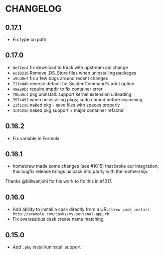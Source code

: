 # CHANGELOG

## 0.17.1
- Fix type on path

## 0.17.0
- `def2ec4` fix download to track with upstream api change
- `ec18210` Remove .DS_Store files when uninstalling packages
- `a9cd8e7` fix a few bugs around recent changes
- `711e44b` reverse default for SystemCommand's print option
- `49e29bc` require tmpdir to fix container error
- `70ba5c4` pkg uninstall: support kernel extension unloading
- `357c491` when uninstalling pkgs; sudo chmod before examining
- `21f1cc6` naked pkg - save files with spaces properly
- `3c9423e` naked pkg support + major container refactor

## 0.16.2

- Fix variable in Formula

## 0.16.1
- homebrew made some changes (see #1015) that broke our integration; this bugfix release brings us back into parity with the mothership.

Thanks @billwanjohi for his work to fix this in #1017.

## 0.16.0
- Add ability to install a cask directly from a URL:
  `brew cask install http://example.com/casks/my-personal-app.rb`
- Fix overzealous cask create name matching

## 0.15.0
- Add `.pkg` install/uninstall support
